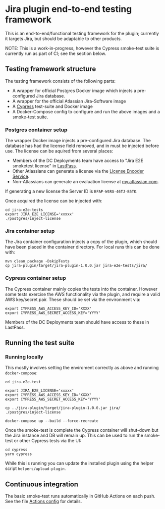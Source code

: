 # Jira plugin end-to-end testing framework

This is an end-to-end/functional testing framework for the plugin; currently it
targets Jira, but should be adaptable to other products.

NOTE: This is a work-in-progress, however the Cypress smoke-test suite is
currently run as part of CI; see the section below.

## Testing framework structure

The testing framework consists of the following parts:

* A wrapper for official Postgres Docker image which injects a pre-configured Jira database.
* A wrapper for the official Atlassian Jira-Software image
* A [Cypress](https://www.cypress.io/) test-suite and Docker image
* A Docker-Compose config to configure and run the above images and a smoke-test suite.

### Postgres container setup

The wrapper Docker image injects a pre-configured Jira database. The database
has had the license field removed, and in must be injected before use. The
license can be aquired from several places:

* Members of the DC Deployments team have access to "Jira E2E smoketest license"
  in [LastPass](https://lastpass.com).
* Other Atlassians can generate a license via the [License Encoder
  Service](https://license-encoder-service--app.ap-southeast-2.dev.atl-paas.net/).
* Non-Atlassians can generate an evaluation license at
  [my.atlassian.com](https://my.atlassian.com/).

If generating a new license the Server ID is `BFAP-W4RG-46TJ-B5TK`.

Once acquired the license can be injected with:

    cd jira-e2e-tests
    export JIRA_E2E_LICENSE='xxxxx'
    ./postgres/inject-license

### Jira container setup

The Jira container configuration injects a copy of the plugin, which should have
been placed in the container directory. For local runs this can be done with:

    mvn clean package -DskipTests
    cp jira-plugin/target/jira-plugin-1.0.0.jar jira-e2e-tests/jira/

### Cypress container setup

The Cypress container mainly copies the tests into the container. However some
tests exercise the AWS functionality via the plugin, and require a valid AWS
key/secret pair. These should be set via the environment via:

    export CYPRESS_AWS_ACCESS_KEY_ID='XXXX'
    export CYPRESS_AWS_SECRET_ACCESS_KEY='YYYY'

Members of the DC Deployments team should have access to these in LastPass.

## Running the test suite

### Running locally

This mostly involves setting the enviroment correctly as above and running
`docker-compose`:

    cd jira-e2e-test

    export JIRA_E2E_LICENSE='xxxxx'
    export CYPRESS_AWS_ACCESS_KEY_ID='XXXX'
    export CYPRESS_AWS_SECRET_ACCESS_KEY='YYYY'

    cp ../jira-plugin/target/jira-plugin-1.0.0.jar jira/
    ./postgres/inject-license

    docker-compose up --build --force-recreate

Once the smoke-test is complete the Cypress container will shut-down but the
Jira instance and DB will remain up. This can be used to run the smoke-test or
other Cypress tests via the UI:

    cd cypress
    yarn cypress

While this is running you can update the installed plugin using the helper
script `helpers/upload-plugin`.

## Continuous integration

The basic smoke-test runs automatically in GitHub Actions on each push. See the
file [Actions config](../.github/workflows/mvn_test.yml) for details.
